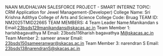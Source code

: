 NAAN MUDHALVAN SALESFORCE PROJECT - SMART INTERNZ TOPIC: CRM Application for Jewel Management-(Developer)
College Name: Sri Krishna Adithya College of Arts and Science
College Code: Bruag
TEAM ID: NM2025TMID22665
TEAM MEMBERS: 4
Team Leader Name:Manikandan s
Email:23bsds129manikandans@skacas.ac.in
Team Member 1: harishbagavathya M Email: 23bsds116harish bagavathya M@skacas.ac.in
Team Member 2: sameer anwar  Email: 23bsds150sameeranwar@skacas.ac.in
Team Member 3: narendran S  Email: 23bsds138narendranS@skacas.ac.in
